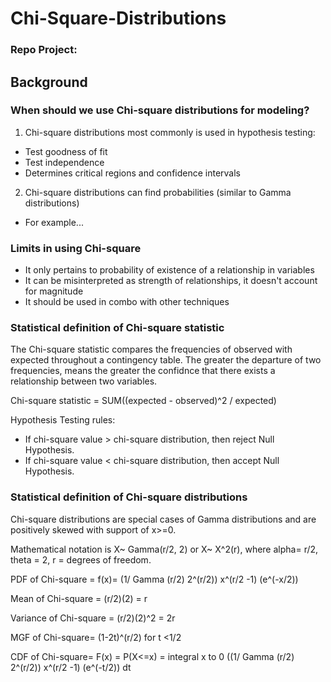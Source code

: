 # Chi-Square-Distributions
### Repo Project:


## Background
### When should we use Chi-square distributions for modeling?
1. Chi-square distributions most commonly is used in hypothesis testing:
  - Test goodness of fit
  - Test independence
  - Determines critical regions and confidence intervals
2. Chi-square distributions can find probabilities (similar to Gamma distributions)
  - For example...

### Limits in using Chi-square
- It only pertains to probability of existence of a relationship in variables
- It can be misinterpreted as strength of relationships, it doesn't account for magnitude
- It should be used in combo with other techniques

### Statistical definition of Chi-square statistic
The Chi-square statistic compares the frequencies of observed with expected throughout a contingency table. The greater the departure of two frequencies, means the greater the confidnce that there exists a relationship between two variables.

Chi-square statistic = SUM((expected - observed)^2 / expected)

Hypothesis Testing rules:
- If chi-square value > chi-square distribution, then reject Null Hypothesis.
- If chi-square value < chi-square distribution, then accept Null Hypothesis.

### Statistical definition of Chi-square distributions
Chi-square distributions are special cases of Gamma distributions and are positively skewed with support of x>=0.

Mathematical notation is X~ Gamma(r/2, 2) or X~ X^2(r), where alpha= r/2, theta = 2, r = degrees of freedom.

PDF of Chi-square = f(x)= (1/ Gamma (r/2) 2^(r/2)) x^(r/2 -1) (e^(-x/2))

Mean of Chi-square = (r/2)(2) = r

Variance of Chi-square = (r/2)(2)^2 = 2r

MGF of Chi-square= (1-2t)^(r/2) for t <1/2

CDF of Chi-square= F(x) = P(X<=x) = integral x to 0 ((1/ Gamma (r/2) 2^(r/2)) x^(r/2 -1) (e^(-t/2)) dt

